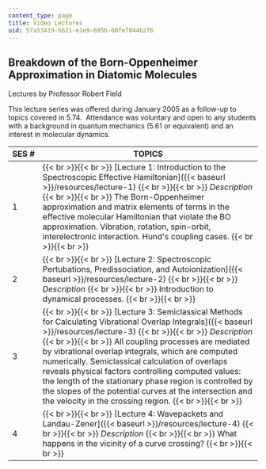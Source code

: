```yaml
---
content_type: page
title: Video Lectures
uid: 57a53419-b621-e1e9-695b-60fe7044b2f6
---
```


Breakdown of the Born-Oppenheimer Approximation in Diatomic Molecules
---------------------------------------------------------------------

Lectures by Professor Robert Field

This lecture series was offered during January 2005 as a follow-up to topics covered in 5.74.  Attendance was voluntary and open to any students with a background in quantum mechanics (5.61 or equivalent) and an interest in molecular dynamics.

| SES # | TOPICS |
| --- | --- |
| 1 |  {{< br >}}{{< br >}} [Lecture 1: Introduction to the Spectroscopic Effective Hamiltonian]({{< baseurl >}}/resources/lecture-1) {{< br >}}{{< br >}} _Description_ {{< br >}}{{< br >}} The Born-Oppenheimer approximation and matrix elements of terms in the effective molecular Hamiltonian that violate the BO approximation. Vibration, rotation, spin-orbit, interelectronic interaction. Hund's coupling cases. {{< br >}}{{< br >}}  |
| 2 |  {{< br >}}{{< br >}} [Lecture 2: Spectroscopic Pertubations, Predissociation, and Autoionization]({{< baseurl >}}/resources/lecture-2) {{< br >}}{{< br >}} _Description_ {{< br >}}{{< br >}} Introduction to dynamical processes. {{< br >}}{{< br >}}  |
| 3 |  {{< br >}}{{< br >}} [Lecture 3: Semiclassical Methods for Calculating Vibrational Overlap Integrals]({{< baseurl >}}/resources/lecture-3) {{< br >}}{{< br >}} _Description_ {{< br >}}{{< br >}} All coupling processes are mediated by vibrational overlap integrals, which are computed numerically. Semiclassical calculation of overlaps reveals physical factors controlling computed values: the length of the stationary phase region is controlled by the slopes of the potential curves at the intersection and the velocity in the crossing region. {{< br >}}{{< br >}}  |
| 4 |  {{< br >}}{{< br >}} [Lecture 4: Wavepackets and Landau-Zener]({{< baseurl >}}/resources/lecture-4) {{< br >}}{{< br >}} _Description_ {{< br >}}{{< br >}} What happens in the vicinity of a curve crossing? {{< br >}}{{< br >}}